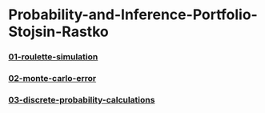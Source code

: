 # Probability-and-Inference-Portfolio-Stojsin-Rastko

### [01-roulette-simulation](./01-roulette-simulation/writeup.Rmd)

### [02-monte-carlo-error](./02-monte-carlo-error/writeup.Rmd)

### [03-discrete-probability-calculations](./03-discrete-probability-calculations/writeup.Rmd)
